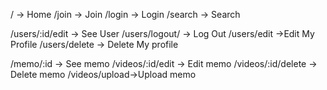 / -> Home
/join -> Join /login -> Login /search -> Search

/users/:id/edit
-> See User /users/logout/ -> Log Out /users/edit ->Edit My Profile /users/delete -> Delete My profile

/memo/:id
-> See memo
/videos/:id/edit -> Edit memo
/videos/:id/delete -> Delete memo
/videos/upload->Upload memo
